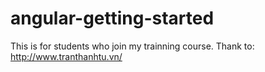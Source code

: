 # angular-getting-started
This is for students who join my trainning course.
Thank to: http://www.tranthanhtu.vn/
